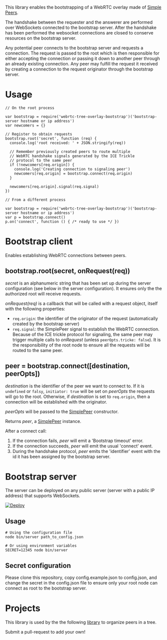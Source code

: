 This library enables the bootstrapping of a WebRTC overlay made of [Simple
Peers](https://github.com/feross/simple-peer). 

The handshake between the requester and the answerer are performed over
WebSockets connected to the bootstrap server. After the handshake has been
performed the websocket connections are closed to conserve resources on the
bootstrap server.

Any potential peer connects to the bootstrap server and requests a connection.
The request is passed to the root which is then responsible for either
accepting the connection or passing it down to another peer through an already
existing connection. Any peer may fulfill the request it received by creating a
connection to the request originator through the bootstrap server.


# Usage

    // On the root process

    var bootstrap = require('webrtc-tree-overlay-bootstrap')('bootstrap-server hostname or ip address')
    var newcomers = {}

    // Register to obtain requests
    bootstrap.root('secret', function (req) {
      console.log('root received: ' + JSON.stringify(req))

      // Remember previously created peers to route multiple
      // WebRTC handshake signals generated by the ICE Trickle
      // protocol to the same peer
      if (!newcomers[req.origin]) {
        console.log('Creating connection to signaling peer')
        newcomers[req.origin] = bootstrap.connect(req.origin)
      }

      newcomers[req.origin].signal(req.signal)
    })

    // From a different process

    var bootstrap = require('webrtc-tree-overlay-bootstrap')('bootstrap-server hostname or ip address')
    var p = bootstrap.connect()
    p.on('connect', function () { /* ready to use */ })

# Bootstrap client

Enables establishing WebRTC connections between peers.

## bootstrap.root(secret, onRequest(req))

*secret* is an alphanumeric string that has been set up during the server
configuration (see below in the server configuration). It ensures only the 
the authorized root will receive requests.

*onRequest(req)* is a callback that will be called with a request object,
itself with the following properties:
  - `req.origin`: the identifier of the originator of the request
    (automatically created by the bootstrap server)
  - `req.signal`: the SimplePeer signal to establish the WebRTC connection.
    Because of the ICE trickle protocol for signaling, the same peer may
    trigger multiple calls to *onRequest* (unless
    `peerOpts.tricke: false`). It is the responsibility of the root
    node to ensure all the requests will be routed to the same peer.

## peer =  bootstrap.connect([destination, peerOpts])

*destination* is the identifier of the peer we want to connect to. If it is
`undefined` or `falsy`, `initiator: true` will be set on *peerOpts* the
requests will go to the root. Otherwise, if *destination* is set to
`req.origin`, then a connection will be established with the originator.

*peerOpts* will be passed to the [SimplePeer](https://github.com/feross/simple-peer) constructor.

Returns *peer*, a [SimplePeer](https://github.com/feross/simple-peer) instance.

After a connect call:
  1. If the connection fails, *peer* will emit a 'Bootstrap timeout' error.
  2. If the connection succeeds, *peer* will emit the usual 'connect' event.
  3. During the handshake protocol, *peer* emits the 'identifier' event with
     the id it has been assigned by the bootstrap server.

# Bootstrap server

The server can be deployed on any public server (server with a public IP
address) that supports WebSockets.

[![Deploy](https://www.herokucdn.com/deploy/button.svg)](https://heroku.com/deploy)

## Usage

    # Using the configuration file
    node bin/server path_to_config.json

    # Or using environment variables
    SECRET=12345 node bin/server

## Secret configuration

Please clone this repository, copy config.example.json to config.json, and
change the secret in the config.json file to ensure only your root node can
connect as root to the bootstrap server.

# Projects

This library is used by the the following
[library](https://github.com/elavoie/webrtc-tree-overlay) to organize peers in
a tree. 

Submit a pull-request to add your own!

